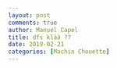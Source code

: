 ```yaml
---
layout: post
comments: true
author: Manuel Capel
title: dfs klää ??
date: 2019-02-21
categories: [Machin Chouette]
---
```


